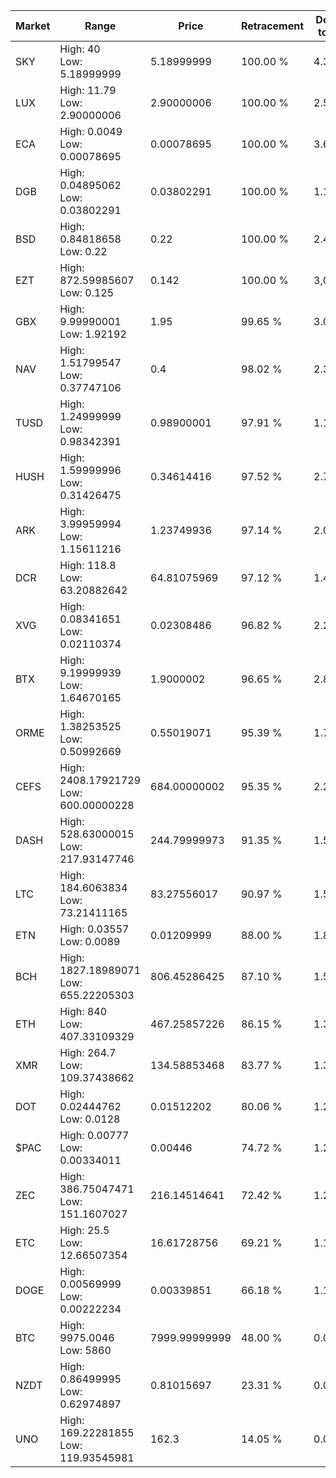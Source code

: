 | Market | Range | Price| Retracement | Doubles to 50% |
| --- | --- | --- | --- | --- |
| SKY | High: 40<br />Low: 5.18999999 | 5.18999999 | 100.00 % | 4.35 |
| LUX | High: 11.79<br />Low: 2.90000006 | 2.90000006 | 100.00 % | 2.53 |
| ECA | High: 0.0049<br />Low: 0.00078695 | 0.00078695 | 100.00 % | 3.61 |
| DGB | High: 0.04895062<br />Low: 0.03802291 | 0.03802291 | 100.00 % | 1.14 |
| BSD | High: 0.84818658<br />Low: 0.22 | 0.22 | 100.00 % | 2.43 |
| EZT | High: 872.59985607<br />Low: 0.125 | 0.142 | 100.00 % | 3,072.97 |
| GBX | High: 9.99990001<br />Low: 1.92192 | 1.95 | 99.65 % | 3.06 |
| NAV | High: 1.51799547<br />Low: 0.37747106 | 0.4 | 98.02 % | 2.37 |
| TUSD | High: 1.24999999<br />Low: 0.98342391 | 0.98900001 | 97.91 % | 1.13 |
| HUSH | High: 1.59999996<br />Low: 0.31426475 | 0.34614416 | 97.52 % | 2.77 |
| ARK | High: 3.99959994<br />Low: 1.15611216 | 1.23749936 | 97.14 % | 2.08 |
| DCR | High: 118.8<br />Low: 63.20882642 | 64.81075969 | 97.12 % | 1.40 |
| XVG | High: 0.08341651<br />Low: 0.02110374 | 0.02308486 | 96.82 % | 2.26 |
| BTX | High: 9.19999939<br />Low: 1.64670165 | 1.9000002 | 96.65 % | 2.85 |
| ORME | High: 1.38253525<br />Low: 0.50992669 | 0.55019071 | 95.39 % | 1.72 |
| CEFS | High: 2408.17921729<br />Low: 600.00000228 | 684.00000002 | 95.35 % | 2.20 |
| DASH | High: 528.63000015<br />Low: 217.93147746 | 244.79999973 | 91.35 % | 1.52 |
| LTC | High: 184.6063834<br />Low: 73.21411165 | 83.27556017 | 90.97 % | 1.55 |
| ETN | High: 0.03557<br />Low: 0.0089 | 0.01209999 | 88.00 % | 1.84 |
| BCH | High: 1827.18989071<br />Low: 655.22205303 | 806.45286425 | 87.10 % | 1.54 |
| ETH | High: 840<br />Low: 407.33109329 | 467.25857226 | 86.15 % | 1.33 |
| XMR | High: 264.7<br />Low: 109.37438662 | 134.58853468 | 83.77 % | 1.39 |
| DOT | High: 0.02444762<br />Low: 0.0128 | 0.01512202 | 80.06 % | 1.23 |
| $PAC | High: 0.00777<br />Low: 0.00334011 | 0.00446 | 74.72 % | 1.25 |
| ZEC | High: 386.75047471<br />Low: 151.1607027 | 216.14514641 | 72.42 % | 1.24 |
| ETC | High: 25.5<br />Low: 12.66507354 | 16.61728756 | 69.21 % | 1.15 |
| DOGE | High: 0.00569999<br />Low: 0.00222234 | 0.00339851 | 66.18 % | 1.17 |
| BTC | High: 9975.0046<br />Low: 5860 | 7999.99999999 | 48.00 % | 0.00 |
| NZDT | High: 0.86499995<br />Low: 0.62974897 | 0.81015697 | 23.31 % | 0.00 |
| UNO | High: 169.22281855<br />Low: 119.93545981 | 162.3 | 14.05 % | 0.00 |
